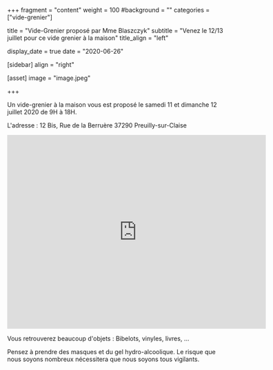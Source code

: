 +++
fragment = "content"
weight = 100
#background = ""
categories = ["vide-grenier"]

title = "Vide-Grenier proposé par Mme Blaszczyk"
subtitle = "Venez le 12/13 juillet pour ce vide grenier à la maison"
title_align = "left"

display_date = true
date = "2020-06-26"

    
[sidebar]
  align = "right"

[asset]
  image = "image.jpeg"
  
+++

Un vide-grenier à la maison vous est proposé le samedi 11 et dimanche 12 juillet 2020 de 9H à 18H.

L'adresse : 12 Bis, Rue de la Berruère 37290 Preuilly-sur-Claise

<iframe src="https://www.google.com/maps/embed?pb=!4v1593185005601!6m8!1m7!1swadyFlug5CBn9Ay6wDJZXg!2m2!1d46.85376105244893!2d0.9336228393051529!3f228.2403226005263!4f-3.2078450491892596!5f0.7820865974627469" width="600" height="450" frameborder="0" style="border:0;" allowfullscreen="" aria-hidden="false" tabindex="0"></iframe>

Vous retrouverez beaucoup d'objets : Bibelots, vinyles, livres, ...

Pensez à prendre des masques et du gel hydro-alcoolique. Le risque que nous soyons nombreux nécessitera que nous soyons tous vigilants.


